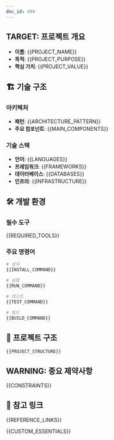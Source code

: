 ```yaml
---
doc_id: 404
---
```


## TARGET: 프로젝트 개요
- **이름**: {{PROJECT_NAME}}
- **목적**: {{PROJECT_PURPOSE}}
- **핵심 가치**: {{PROJECT_VALUE}}

## 🏗 기술 구조
### 아키텍처
- **패턴**: {{ARCHITECTURE_PATTERN}}
- **주요 컴포넌트**: {{MAIN_COMPONENTS}}

### 기술 스택
- **언어**: {{LANGUAGES}}
- **프레임워크**: {{FRAMEWORKS}}
- **데이터베이스**: {{DATABASES}}
- **인프라**: {{INFRASTRUCTURE}}

## 🛠 개발 환경
### 필수 도구
{{REQUIRED_TOOLS}}

### 주요 명령어
```bash
# 설치
{{INSTALL_COMMAND}}

# 실행
{{RUN_COMMAND}}

# 테스트
{{TEST_COMMAND}}

# 빌드
{{BUILD_COMMAND}}
```

## 📁 프로젝트 구조
```
{{PROJECT_STRUCTURE}}
```

## WARNING: 중요 제약사항
{{CONSTRAINTS}}

## 🔗 참고 링크
{{REFERENCE_LINKS}}

<!-- extend:custom -->
{{CUSTOM_ESSENTIALS}}
<!-- /extend:custom -->

